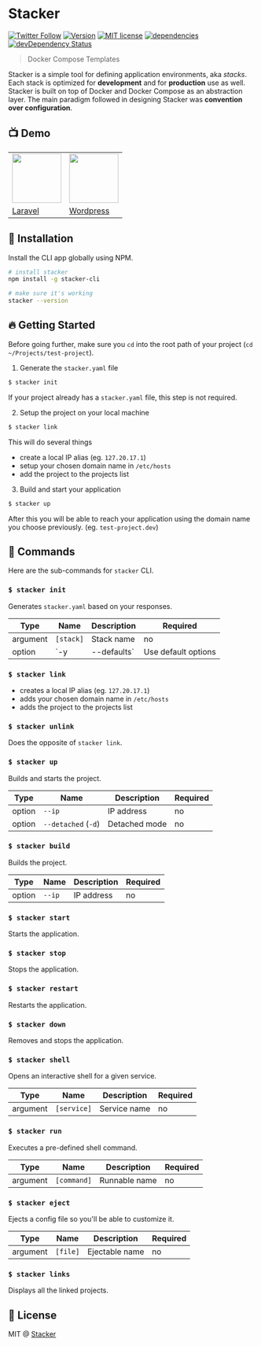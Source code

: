 Stacker
=======

[![Twitter Follow](https://img.shields.io/twitter/follow/StackerHQ.svg?style=social?maxAge=2592000)](https://twitter.com/StackerHQ)
[![Version](https://img.shields.io/npm/v/stacker-cli.svg)](https://www.npmjs.com/package/stacker-cli)
[![MIT license](https://img.shields.io/badge/license-MIT-brightgreen.svg)](https://github.com/stacker/stacker-cli/blob/master/LICENSE)
[![dependencies](https://david-dm.org/stacker/stacker-cli.svg)](https://david-dm.org/stacker/stacker-cli)
[![devDependency Status](https://david-dm.org/stacker/stacker-cli/dev-status.svg)](https://david-dm.org/stacker/stacker-cli#info=devDependencies)

> Docker Compose Templates

Stacker is a simple tool for defining application environments, aka *stacks*. Each stack is optimized for **development** and for **production** use as well. Stacker is built on top of Docker and Docker Compose as an abstraction layer. The main paradigm followed in designing Stacker was **convention over configuration**.

## :tv: Demo

<table>
  <tr>
    <td><a href="https://www.youtube.com/watch?v=QA-AHdydEt4">
      <img height="100" src="https://s3-us-west-2.amazonaws.com/svgporn.com/logos/laravel.svg">
    </a></td>
    <td><a href="https://www.youtube.com/watch?v=wali9yZR8x0">
      <img height="100" src="https://s3-us-west-2.amazonaws.com/svgporn.com/logos/wordpress-icon.svg">
    </a></td>
  </tr>
  <tr>
    <td><a href="https://www.youtube.com/watch?v=QA-AHdydEt4">Laravel</a></td>
    <td><a href="https://www.youtube.com/watch?v=wali9yZR8x0">Wordpress</a></td>
  </tr>
</table>

## :checkered_flag: Installation

Install the CLI app globally using NPM.

```bash
# install stacker
npm install -g stacker-cli

# make sure it's working
stacker --version
```

## :fire: Getting Started

Before going further, make sure you `cd` into the root path of your project (`cd ~/Projects/test-project`).

1. Generate the `stacker.yaml` file

  ```bash
  $ stacker init
  ```

  If your project already has a `stacker.yaml` file, this step is not required.

2. Setup the project on your local machine

  ```bash
  $ stacker link
  ```

  This will do several things

  - create a local IP alias (eg. `127.20.17.1`)
  - setup your chosen domain name in `/etc/hosts`
  - add the project to the projects list

3. Build and start your application

  ```bash
  $ stacker up
  ```

  After this you will be able to reach your application using the domain name you choose previously. (eg. `test-project.dev`)

## :book: Commands

Here are the sub-commands for `stacker` CLI.

### `$ stacker init`

Generates `stacker.yaml` based on your responses.

| Type | Name | Description | Required |
| --- | --- | --- | --- |
| argument | `[stack]` | Stack name | no |
| option | `-y | --defaults` | Use default options | no |

### `$ stacker link`

- creates a local IP alias (eg. `127.20.17.1`)
- adds your chosen domain name in `/etc/hosts`
- adds the project to the projects list

### `$ stacker unlink`

Does the opposite of `stacker link`.

### `$ stacker up`

Builds and starts the project.

| Type | Name | Description | Required |
| --- | --- | --- | --- |
| option | `--ip` | IP address | no |
| option | `--detached` (`-d`) | Detached mode | no |

### `$ stacker build`

Builds the project.

| Type | Name | Description | Required |
| --- | --- | --- | --- |
| option | `--ip` | IP address | no |

### `$ stacker start`

Starts the application.

### `$ stacker stop`

Stops the application.

### `$ stacker restart`

Restarts the application.

### `$ stacker down`

Removes and stops the application.

### `$ stacker shell`

Opens an interactive shell for a given service.

| Type | Name | Description | Required |
| --- | --- | --- | --- |
| argument | `[service]` | Service name | no |

### `$ stacker run`

Executes a pre-defined shell command.

| Type | Name | Description | Required |
| --- | --- | --- | --- |
| argument | `[command]` | Runnable name | no |

### `$ stacker eject`

Ejects a config file so you'll be able to customize it.

| Type | Name | Description | Required |
| --- | --- | --- | --- |
| argument | `[file]` | Ejectable name | no |

### `$ stacker links`

Displays all the linked projects.

## :scroll: License

MIT @ [Stacker](https://twitter.com/StackerHQ)